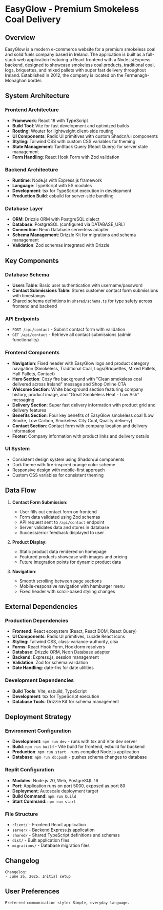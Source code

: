 # EasyGlow - Premium Smokeless Coal Delivery

## Overview

EasyGlow is a modern e-commerce website for a premium smokeless coal and solid fuels company based in Ireland. The application is built as a full-stack web application featuring a React frontend with a Node.js/Express backend, designed to showcase smokeless coal products, traditional coal, logs, briquettes, and mixed pallets with super fast delivery throughout Ireland. Established in 2012, the company is located on the Fermanagh-Monaghan border.

## System Architecture

### Frontend Architecture
- **Framework**: React 18 with TypeScript
- **Build Tool**: Vite for fast development and optimized builds
- **Routing**: Wouter for lightweight client-side routing
- **UI Components**: Radix UI primitives with custom Shadcn/ui components
- **Styling**: Tailwind CSS with custom CSS variables for theming
- **State Management**: TanStack Query (React Query) for server state management
- **Form Handling**: React Hook Form with Zod validation

### Backend Architecture
- **Runtime**: Node.js with Express.js framework
- **Language**: TypeScript with ES modules
- **Development**: tsx for TypeScript execution in development
- **Production Build**: esbuild for server-side bundling

### Database Layer
- **ORM**: Drizzle ORM with PostgreSQL dialect
- **Database**: PostgreSQL (configured via DATABASE_URL)
- **Connection**: Neon Database serverless adapter
- **Schema Management**: Drizzle Kit for migrations and schema management
- **Validation**: Zod schemas integrated with Drizzle

## Key Components

### Database Schema
- **Users Table**: Basic user authentication with username/password
- **Contact Submissions Table**: Stores customer contact form submissions with timestamps
- Shared schema definitions in `shared/schema.ts` for type safety across frontend and backend

### API Endpoints
- `POST /api/contact` - Submit contact form with validation
- `GET /api/contact` - Retrieve all contact submissions (admin functionality)

### Frontend Components
- **Navigation**: Fixed header with EasyGlow logo and product category navigation (Smokeless, Traditional Coal, Logs/Briquettes, Mixed Pallets, Half Pallets, Contact)
- **Hero Section**: Cozy fire background with "Clean smokeless coal delivered across Ireland" message and Shop Online CTA
- **Welcome Section**: White background section featuring company history, product image, and "Great Smokeless Heat - Low Ash" messaging
- **Delivery Section**: Super fast delivery information with product grid and delivery features
- **Benefits Section**: Four key benefits of EasyGlow smokeless coal (Low Smoke, Low Carbon, Smokeless City Coal, Quality delivery)
- **Contact Section**: Contact form with company location and delivery information
- **Footer**: Company information with product links and delivery details

### UI System
- Consistent design system using Shadcn/ui components
- Dark theme with fire-inspired orange color scheme
- Responsive design with mobile-first approach
- Custom CSS variables for consistent theming

## Data Flow

1. **Contact Form Submission**:
   - User fills out contact form on frontend
   - Form data validated using Zod schemas
   - API request sent to `/api/contact` endpoint
   - Server validates data and stores in database
   - Success/error feedback displayed to user

2. **Product Display**:
   - Static product data rendered on homepage
   - Featured products showcase with images and pricing
   - Future integration points for dynamic product data

3. **Navigation**:
   - Smooth scrolling between page sections
   - Mobile-responsive navigation with hamburger menu
   - Fixed header with scroll-based styling changes

## External Dependencies

### Production Dependencies
- **Frontend**: React ecosystem (React, React DOM, React Query)
- **UI Components**: Radix UI primitives, Lucide React icons
- **Styling**: Tailwind CSS, class-variance-authority, clsx
- **Forms**: React Hook Form, Hookform resolvers
- **Database**: Drizzle ORM, Neon Database adapter
- **Backend**: Express.js, session management
- **Validation**: Zod for schema validation
- **Date Handling**: date-fns for date utilities

### Development Dependencies
- **Build Tools**: Vite, esbuild, TypeScript
- **Development**: tsx for TypeScript execution
- **Database Tools**: Drizzle Kit for schema management

## Deployment Strategy

### Environment Configuration
- **Development**: `npm run dev` - runs with tsx and Vite dev server
- **Build**: `npm run build` - Vite build for frontend, esbuild for backend
- **Production**: `npm run start` - runs compiled Node.js application
- **Database**: `npm run db:push` - pushes schema changes to database

### Replit Configuration
- **Modules**: Node.js 20, Web, PostgreSQL 16
- **Port**: Application runs on port 5000, exposed as port 80
- **Deployment**: Autoscale deployment target
- **Build Command**: `npm run build`
- **Start Command**: `npm run start`

### File Structure
- `client/` - Frontend React application
- `server/` - Backend Express.js application
- `shared/` - Shared TypeScript definitions and schemas
- `dist/` - Built application files
- `migrations/` - Database migration files

## Changelog

```
Changelog:
- June 26, 2025. Initial setup
```

## User Preferences

```
Preferred communication style: Simple, everyday language.
```